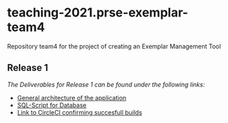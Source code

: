 # teaching-2021.prse-exemplar-team4

Repository team4 for the project of creating an Exemplar Management Tool


## **Release 1**

*The Deliverables for Release 1 can be found under the following links:*

* [General architecture of the application](https://github.com/jku-win-se/teaching-2021.prse-exemplar-team4/blob/main/Documents/Release%201/General%20Architecture%200.pdf)
* [SQL-Script for Database](https://github.com/jku-win-se/teaching-2021.prse-exemplar-team4/blob/main/Documents/database_script/Logic_Design.sql) 
* [Link to CircleCI confirming succesfull builds](https://app.circleci.com/pipelines/github/jku-win-se) 



